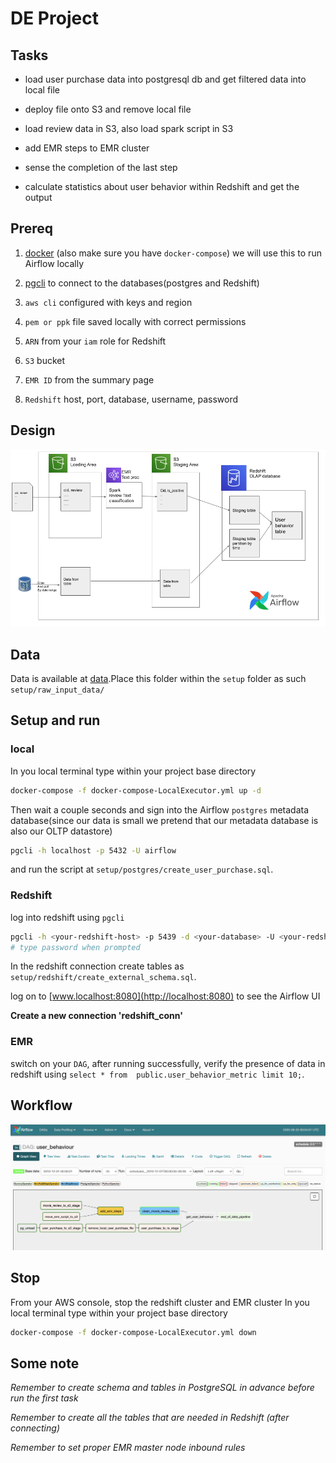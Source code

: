 # DE Project

## Tasks

- load user purchase data into postgresql db and get filtered data into local file

- deploy file onto S3 and remove local file

- load review data in S3, also load spark script in S3

- add EMR steps to EMR cluster

- sense the completion of the last step

- calculate statistics about user behavior within Redshift and get the output

## Prereq

1. [docker](https://docs.docker.com/get-docker/) (also make sure you have `docker-compose`) we will use this to run Airflow locally
2. [pgcli](https://github.com/dbcli/pgcli) to connect to the databases(postgres and Redshift)


1. `aws cli` configured with keys and region
2. `pem or ppk` file saved locally with correct permissions
3. `ARN` from your `iam` role for Redshift
4. `S3` bucket
5. `EMR ID` from the summary page
6. `Redshift` host, port, database, username, password

## Design

![Engineering Design](assets/images/eng_spec.png)

## Data

Data is available at [data](https://www.dropbox.com/sh/amdyc6z8744hrl5/AAC2Fnbzb_nLhdT2nGjL7-7ta?dl=0).Place this folder within the `setup` folder as such `setup/raw_input_data/`

## Setup and run

### local

In you local terminal type within your project base directory

```bash
docker-compose -f docker-compose-LocalExecutor.yml up -d
```

Then wait a couple seconds and sign into the Airflow `postgres` metadata database(since our data is small we pretend that our metadata database is also our OLTP datastore)

```bash
pgcli -h localhost -p 5432 -U airflow
```

and run the script at `setup/postgres/create_user_purchase.sql`.

### Redshift

log into redshift using `pgcli`

```bash
pgcli -h <your-redshift-host> -p 5439 -d <your-database> -U <your-redshift-user>
# type password when prompted
```

In the redshift connection create tables as `setup/redshift/create_external_schema.sql`.

log on to [www.localhost:8080](http://localhost:8080) to see the Airflow UI

**Create a new connection 'redshift_conn'**


### EMR

switch on your `DAG`, after running successfully, verify the presence of data in redshift using
`select * from  public.user_behavior_metric limit 10;`.

## Workflow

![Engineering workflow](assets/images/workflow.png)

## Stop

From your AWS console, stop the redshift cluster and EMR cluster
In you local terminal type within your project base directory
```bash
docker-compose -f docker-compose-LocalExecutor.yml down
```
## Some note

*Remember to create schema and tables in PostgreSQL in advance before run the first task*

*Remember to create all the tables that are needed in Redshift (after connecting)*

*Remember to set proper EMR master node inbound rules*
